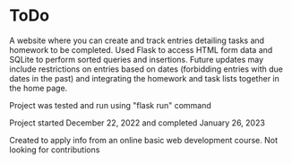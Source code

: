 # ToDo
A website where you can create and track entries detailing tasks and homework to be completed. 
Used Flask to access HTML form data and SQLite to perform sorted queries and insertions.
Future updates may include restrictions on entries based on dates (forbidding entries with due dates in the past)
and integrating the homework and task lists together in the home page.

Project was tested and run using "flask run" command

Project started December 22, 2022 and completed January 26, 2023

Created to apply info from an online basic web development course. Not looking for contributions
